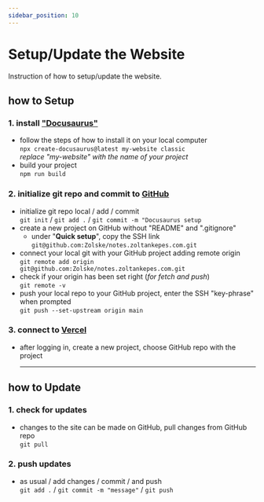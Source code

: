 ```yaml
---
sidebar_position: 10
---
```


# Setup/Update the Website

Instruction of how to setup/update the website.

## how to Setup

### 1. install ["Docusaurus"](https://docusaurus.io/docs/installation)

- follow the steps of how to install it on your local computer  
  `npx create-docusaurus@latest my-website classic`  
  _replace "my-website" with the name of your project_
- build your project  
  `npm run build`

### 2. initialize git repo and commit to [GitHub](https://github.com/Zolske)

- initialize git repo local / add / commit  
  `git init` / `git add .` / `git commit -m "Docusaurus setup`
- create a new project on GitHub without "README" and ".gitignore"
  - under "**Quick setup**", copy the SSH link `git@github.com:Zolske/notes.zoltankepes.com.git`
- connect your local git with your GitHub project adding remote origin  
  `git remote add origin git@github.com:Zolske/notes.zoltankepes.com.git`
- check if your origin has been set right (_for fetch and push_)  
  `git remote -v`
- push your local repo to your GitHub project, enter the SSH "key-phrase" when prompted  
  `git push --set-upstream origin main`

### 3. connect to [Vercel](https://vercel.com/dashboard)

- after logging in, create a new project, choose GitHub repo with the project

  ***

## how to Update

### 1. check for updates

- changes to the site can be made on GitHub, pull changes from GitHub repo  
  `git pull`

### 2. push updates

- as usual / add changes / commit / and push  
  `git add .` / `git commit -m "message"` / `git push`
